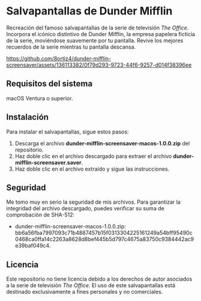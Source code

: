 # Salvapantallas de Dunder Mifflin

Recreación del famoso salvapantallas de la serie de televisión *The Office*. Incorpora el icónico distintivo de Dunder Mifflin, la empresa papelera ficticia de la serie, moviéndose suavemente por tu pantalla. Revive los mejores recuerdos de la serie mientras tu pantalla descansa.

https://github.com/8ortiz4/dunder-mifflin-screensaver/assets/136113382/0f79d293-9723-44f6-9257-d014f38396ee

## Requisitos del sistema

macOS Ventura o superior.

## Instalación

Para instalar el salvapantallas, sigue estos pasos:
1. Descarga el archivo **dunder-mifflin-screensaver-macos-1.0.0.zip** del repositorio.
2. Haz doble clic en el archivo descargado para extraer el archivo **dunder-mifflin-screensaver.saver**.
3. Haz doble clic en el archivo extraído y sigue las instrucciones.

## Seguridad

Me tomo muy en serio la seguridad de mis archivos. Para garantizar la integridad del archivo descargado, puedes verificar su suma de comprobación de SHA-512:
- dunder-mifflin-screensaver-macos-1.0.0.zip: bb6a56fba7997093c71b4887457b15f0313304225161249a54bff95490c0468ca0ffa14c2263a8628d8bef445b5d797c4675a83750c9384442ac9e39baf049c4.

## Licencia

Este repositorio no tiene licencia debido a los derechos de autor asociados a la serie de televisión *The Office*. El uso de este salvapantallas está destinado exclusivamente a fines personales y no comerciales.
